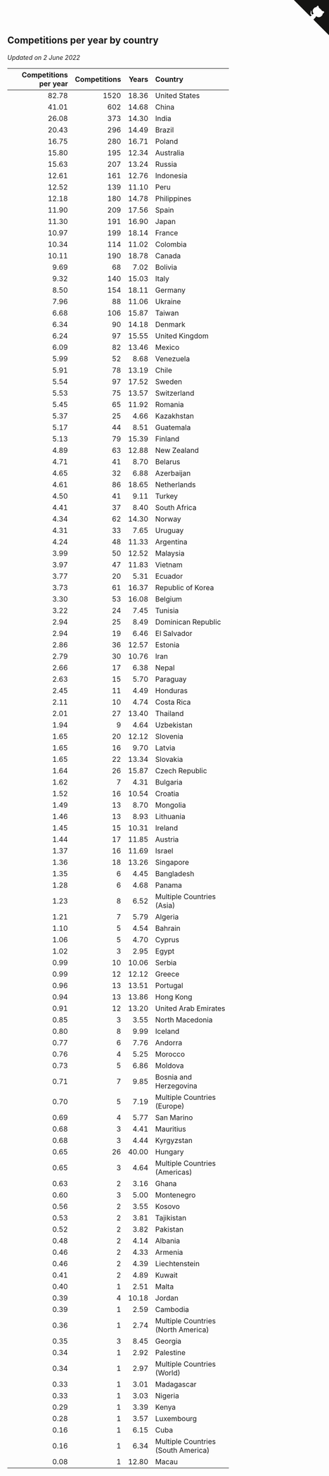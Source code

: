 ## Competitions per year by country

*Updated on  2 June 2022*

| Competitions per year | Competitions | Years | Country |
| ---: | ---: | ---: | :--- |
| 82.78 | 1520 | 18.36 | United States |
| 41.01 | 602 | 14.68 | China |
| 26.08 | 373 | 14.30 | India |
| 20.43 | 296 | 14.49 | Brazil |
| 16.75 | 280 | 16.71 | Poland |
| 15.80 | 195 | 12.34 | Australia |
| 15.63 | 207 | 13.24 | Russia |
| 12.61 | 161 | 12.76 | Indonesia |
| 12.52 | 139 | 11.10 | Peru |
| 12.18 | 180 | 14.78 | Philippines |
| 11.90 | 209 | 17.56 | Spain |
| 11.30 | 191 | 16.90 | Japan |
| 10.97 | 199 | 18.14 | France |
| 10.34 | 114 | 11.02 | Colombia |
| 10.11 | 190 | 18.78 | Canada |
| 9.69 | 68 | 7.02 | Bolivia |
| 9.32 | 140 | 15.03 | Italy |
| 8.50 | 154 | 18.11 | Germany |
| 7.96 | 88 | 11.06 | Ukraine |
| 6.68 | 106 | 15.87 | Taiwan |
| 6.34 | 90 | 14.18 | Denmark |
| 6.24 | 97 | 15.55 | United Kingdom |
| 6.09 | 82 | 13.46 | Mexico |
| 5.99 | 52 | 8.68 | Venezuela |
| 5.91 | 78 | 13.19 | Chile |
| 5.54 | 97 | 17.52 | Sweden |
| 5.53 | 75 | 13.57 | Switzerland |
| 5.45 | 65 | 11.92 | Romania |
| 5.37 | 25 | 4.66 | Kazakhstan |
| 5.17 | 44 | 8.51 | Guatemala |
| 5.13 | 79 | 15.39 | Finland |
| 4.89 | 63 | 12.88 | New Zealand |
| 4.71 | 41 | 8.70 | Belarus |
| 4.65 | 32 | 6.88 | Azerbaijan |
| 4.61 | 86 | 18.65 | Netherlands |
| 4.50 | 41 | 9.11 | Turkey |
| 4.41 | 37 | 8.40 | South Africa |
| 4.34 | 62 | 14.30 | Norway |
| 4.31 | 33 | 7.65 | Uruguay |
| 4.24 | 48 | 11.33 | Argentina |
| 3.99 | 50 | 12.52 | Malaysia |
| 3.97 | 47 | 11.83 | Vietnam |
| 3.77 | 20 | 5.31 | Ecuador |
| 3.73 | 61 | 16.37 | Republic of Korea |
| 3.30 | 53 | 16.08 | Belgium |
| 3.22 | 24 | 7.45 | Tunisia |
| 2.94 | 25 | 8.49 | Dominican Republic |
| 2.94 | 19 | 6.46 | El Salvador |
| 2.86 | 36 | 12.57 | Estonia |
| 2.79 | 30 | 10.76 | Iran |
| 2.66 | 17 | 6.38 | Nepal |
| 2.63 | 15 | 5.70 | Paraguay |
| 2.45 | 11 | 4.49 | Honduras |
| 2.11 | 10 | 4.74 | Costa Rica |
| 2.01 | 27 | 13.40 | Thailand |
| 1.94 | 9 | 4.64 | Uzbekistan |
| 1.65 | 20 | 12.12 | Slovenia |
| 1.65 | 16 | 9.70 | Latvia |
| 1.65 | 22 | 13.34 | Slovakia |
| 1.64 | 26 | 15.87 | Czech Republic |
| 1.62 | 7 | 4.31 | Bulgaria |
| 1.52 | 16 | 10.54 | Croatia |
| 1.49 | 13 | 8.70 | Mongolia |
| 1.46 | 13 | 8.93 | Lithuania |
| 1.45 | 15 | 10.31 | Ireland |
| 1.44 | 17 | 11.85 | Austria |
| 1.37 | 16 | 11.69 | Israel |
| 1.36 | 18 | 13.26 | Singapore |
| 1.35 | 6 | 4.45 | Bangladesh |
| 1.28 | 6 | 4.68 | Panama |
| 1.23 | 8 | 6.52 | Multiple Countries (Asia) |
| 1.21 | 7 | 5.79 | Algeria |
| 1.10 | 5 | 4.54 | Bahrain |
| 1.06 | 5 | 4.70 | Cyprus |
| 1.02 | 3 | 2.95 | Egypt |
| 0.99 | 10 | 10.06 | Serbia |
| 0.99 | 12 | 12.12 | Greece |
| 0.96 | 13 | 13.51 | Portugal |
| 0.94 | 13 | 13.86 | Hong Kong |
| 0.91 | 12 | 13.20 | United Arab Emirates |
| 0.85 | 3 | 3.55 | North Macedonia |
| 0.80 | 8 | 9.99 | Iceland |
| 0.77 | 6 | 7.76 | Andorra |
| 0.76 | 4 | 5.25 | Morocco |
| 0.73 | 5 | 6.86 | Moldova |
| 0.71 | 7 | 9.85 | Bosnia and Herzegovina |
| 0.70 | 5 | 7.19 | Multiple Countries (Europe) |
| 0.69 | 4 | 5.77 | San Marino |
| 0.68 | 3 | 4.41 | Mauritius |
| 0.68 | 3 | 4.44 | Kyrgyzstan |
| 0.65 | 26 | 40.00 | Hungary |
| 0.65 | 3 | 4.64 | Multiple Countries (Americas) |
| 0.63 | 2 | 3.16 | Ghana |
| 0.60 | 3 | 5.00 | Montenegro |
| 0.56 | 2 | 3.55 | Kosovo |
| 0.53 | 2 | 3.81 | Tajikistan |
| 0.52 | 2 | 3.82 | Pakistan |
| 0.48 | 2 | 4.14 | Albania |
| 0.46 | 2 | 4.33 | Armenia |
| 0.46 | 2 | 4.39 | Liechtenstein |
| 0.41 | 2 | 4.89 | Kuwait |
| 0.40 | 1 | 2.51 | Malta |
| 0.39 | 4 | 10.18 | Jordan |
| 0.39 | 1 | 2.59 | Cambodia |
| 0.36 | 1 | 2.74 | Multiple Countries (North America) |
| 0.35 | 3 | 8.45 | Georgia |
| 0.34 | 1 | 2.92 | Palestine |
| 0.34 | 1 | 2.97 | Multiple Countries (World) |
| 0.33 | 1 | 3.01 | Madagascar |
| 0.33 | 1 | 3.03 | Nigeria |
| 0.29 | 1 | 3.39 | Kenya |
| 0.28 | 1 | 3.57 | Luxembourg |
| 0.16 | 1 | 6.15 | Cuba |
| 0.16 | 1 | 6.34 | Multiple Countries (South America) |
| 0.08 | 1 | 12.80 | Macau |


<a href="https://github.com/jonatanklosko/wca_statistics" class="github-corner" aria-label="View source on Github"><svg width="80" height="80" viewBox="0 0 250 250" style="fill:#151513; color:#fff; position: absolute; top: 0; border: 0; right: 0;" aria-hidden="true"><path d="M0,0 L115,115 L130,115 L142,142 L250,250 L250,0 Z"></path><path d="M128.3,109.0 C113.8,99.7 119.0,89.6 119.0,89.6 C122.0,82.7 120.5,78.6 120.5,78.6 C119.2,72.0 123.4,76.3 123.4,76.3 C127.3,80.9 125.5,87.3 125.5,87.3 C122.9,97.6 130.6,101.9 134.4,103.2" fill="currentColor" style="transform-origin: 130px 106px;" class="octo-arm"></path><path d="M115.0,115.0 C114.9,115.1 118.7,116.5 119.8,115.4 L133.7,101.6 C136.9,99.2 139.9,98.4 142.2,98.6 C133.8,88.0 127.5,74.4 143.8,58.0 C148.5,53.4 154.0,51.2 159.7,51.0 C160.3,49.4 163.2,43.6 171.4,40.1 C171.4,40.1 176.1,42.5 178.8,56.2 C183.1,58.6 187.2,61.8 190.9,65.4 C194.5,69.0 197.7,73.2 200.1,77.6 C213.8,80.2 216.3,84.9 216.3,84.9 C212.7,93.1 206.9,96.0 205.4,96.6 C205.1,102.4 203.0,107.8 198.3,112.5 C181.9,128.9 168.3,122.5 157.7,114.1 C157.9,116.9 156.7,120.9 152.7,124.9 L141.0,136.5 C139.8,137.7 141.6,141.9 141.8,141.8 Z" fill="currentColor" class="octo-body"></path></svg></a><style>.github-corner:hover .octo-arm{animation:octocat-wave 560ms ease-in-out}@keyframes octocat-wave{0%,100%{transform:rotate(0)}20%,60%{transform:rotate(-25deg)}40%,80%{transform:rotate(10deg)}}@media (max-width:500px){.github-corner:hover .octo-arm{animation:none}.github-corner .octo-arm{animation:octocat-wave 560ms ease-in-out}}</style>
